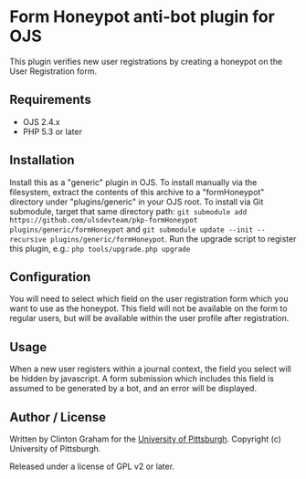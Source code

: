 # Form Honeypot anti-bot plugin for OJS

This plugin verifies new user registrations by creating a honeypot on the User Registration form.

## Requirements

* OJS 2.4.x
* PHP 5.3 or later

## Installation

Install this as a "generic" plugin in OJS.  To install manually via the filesystem, extract the contents of this archive to a "formHoneypot" directory under "plugins/generic" in your OJS root.  To install via Git submodule, target that same directory path: `git submodule add https://github.com/ulsdevteam/pkp-formHoneypot plugins/generic/formHoneypot` and `git submodule update --init --recursive plugins/generic/formHoneypot`.  Run the upgrade script to register this plugin, e.g.: `php tools/upgrade.php upgrade`

## Configuration

You will need to select which field on the user registration form which you want to use as the honeypot.  This field will not be available on the form to regular users, but will be available within the user profile after registration.

## Usage

When a new user registers within a journal context, the field you select will be hidden by javascript.  A form submission which includes this field is assumed to be generated by a bot, and an error will be displayed.

## Author / License

Written by Clinton Graham for the [University of Pittsburgh](http://www.pitt.edu).  Copyright (c) University of Pittsburgh.

Released under a license of GPL v2 or later.
